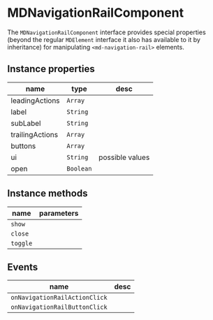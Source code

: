 # MDNavigationRailComponent
The `MDNavigationRailComponent` interface provides special properties (beyond the regular `MDElement` interface it also has available to it by inheritance) for manipulating `<md-navigation-rail>` elements.

## Instance properties

name|type|desc
---|---|---
leadingActions|`Array`|
label|`String`|
subLabel|`String`|
trailingActions|`Array`|
buttons|`Array`|
ui|`String`|possible values 
open|`Boolean`|

## Instance methods

name|parameters
---|---
`show`|
`close`|
`toggle`|

## Events

name|desc
---|---
`onNavigationRailActionClick`|
`onNavigationRailButtonClick`|
